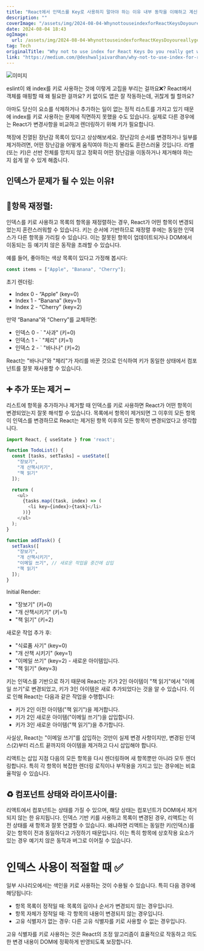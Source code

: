 ```yaml
---
title: "React에서 인덱스를 Key로 사용하지 말아야 하는 이유 내부 동작을 이해하고 계신가요"
description: ""
coverImage: "/assets/img/2024-08-04-WhynottouseindexforReactKeysDoyoureallygetwhatshappeningunderthehood_0.png"
date: 2024-08-04 18:43
ogImage: 
  url: /assets/img/2024-08-04-WhynottouseindexforReactKeysDoyoureallygetwhatshappeningunderthehood_0.png
tag: Tech
originalTitle: "Why not to use index for React Keys Do you really get whats happening under the hood"
link: "https://medium.com/@deshwaljaivardhan/why-not-to-use-index-for-react-keys%EF%B8%8F-do-you-really-get-whats-happening-under-the-hood-3d9da500192c"
---
```




![이미지](/assets/img/2024-08-04-WhynottouseindexforReactKeysDoyoureallygetwhatshappeningunderthehood_0.png)

eslint이 왜 index를 키로 사용하는 것에 이렇게 고집을 부리는 걸까요❌? React에서 객체를 매핑할 때 왜 필요한 걸까요? 키 없이도 앱은 잘 작동하는데, 귀찮게 뭘 할까요?

아마도 당신이 요소를 삭제하거나 추가하는 일이 없는 정적 리스트를 가지고 있기 때문에 index를 키로 사용하는 문제에 직면하지 못했을 수도 있습니다. 실제로 다른 경우에는 React가 변경사항을 비교하고 렌더링하기 위해 키가 필요합니다.

책장에 진열된 장난감 목록이 있다고 상상해보세요. 장난감의 순서를 변경하거나 일부를 제거하려면, 어떤 장난감을 어떻게 움직여야 하는지 몰라도 혼란스러울 것입니다. 라벨(또는 키)은 선반 전체를 망치지 않고 정확히 어떤 장난감을 이동하거나 제거해야 하는지 쉽게 알 수 있게 해줍니다.


<div class="content-ad"></div>

## 인덱스가 문제가 될 수 있는 이유❗

## 🔄항목 재정렬:

인덱스를 키로 사용하고 목록의 항목을 재정렬하는 경우, React가 어떤 항목이 변경되었는지 혼란스러워할 수 있습니다. 키는 순서에 기반하므로 재정렬 후에는 동일한 인덱스가 다른 항목을 가리킬 수 있습니다. 이는 잘못된 항목이 업데이트되거나 DOM에서 이동되는 등 예기치 않은 동작을 초래할 수 있습니다.

예를 들어, 좋아하는 색상 목록이 있다고 가정해 봅시다:

<div class="content-ad"></div>

```js
const items = ["Apple", "Banana", "Cherry"];
```

초기 렌더링:

- Index 0 - “Apple” (key=0)
- Index 1 - “Banana” (key=1)
- Index 2 - “Cherry” (key=2)

만약 “Banana”와 “Cherry”를 교체하면:

<div class="content-ad"></div>

- 인덱스 0 - ` "사과" (키=0)
- 인덱스 1 - ` "체리" (키=1)
- 인덱스 2 - ` "바나나" (키=2)

React는 "바나나"와 "체리"가 자리를 바꾼 것으로 인식하여 키가 동일한 상태에서 컴포넌트를 잘못 재사용할 수 있습니다.

## ➕ 추가 또는 제거 ➖

리스트에 항목을 추가하거나 제거할 때 인덱스를 키로 사용하면 React가 어떤 항목이 변경되었는지 잘못 해석할 수 있습니다. 목록에서 항목이 제거되면 그 이후의 모든 항목이 인덱스를 변경하므로 React는 제거된 항목 이후의 모든 항목이 변경되었다고 생각합니다.

<div class="content-ad"></div>

```js
import React, { useState } from 'react';

function TodoList() {
  const [tasks, setTasks] = useState([
    "장보기",
    "개 산책시키기",
    "책 읽기"
  ]);

  return (
    <ul>
      {tasks.map((task, index) => (
        <li key={index}>{task}</li>
      ))}
    </ul>
  );
}

function addTask() {
  setTasks([
    "장보기",
    "개 산책시키기",
    "이메일 쓰기", // 새로운 작업을 중간에 삽입
    "책 읽기"
  ]);
}
```

Initial Render:

- "장보기" (키=0)
- "개 산책시키기" (키=1)
- "책 읽기" (키=2)

새로운 작업 추가 후:

<div class="content-ad"></div>

- "식료품 사기" (key=0)
- "개 산책 시키기" (key=1)
- "이메일 쓰기" (key=2) - 새로운 아이템입니다.
- "책 읽기" (key=3)

키는 인덱스를 기반으로 하기 때문에 React는 키가 2인 아이템이 "책 읽기"에서 "이메일 쓰기"로 변경되었고, 키가 3인 아이템은 새로 추가되었다는 것을 알 수 있습니다. 이로 인해 React는 다음과 같은 작업을 수행합니다:

- 키가 2인 이전 아이템("책 읽기")을 제거합니다.
- 키가 2인 새로운 아이템("이메일 쓰기")을 삽입합니다.
- 키가 3인 새로운 아이템("책 읽기")을 추가합니다.

사실상, React는 "이메일 쓰기"를 삽입하는 것만이 실제 변경 사항이지만, 변경된 인덱스(2)부터 리스트 끝까지의 아이템을 제거하고 다시 삽입해야 합니다.

<div class="content-ad"></div>

리액트는 삽입 지점 다음의 모든 항목을 다시 렌더링하며 새 항목뿐만 아니라 모두 렌더링합니다. 특히 각 항목이 복잡한 렌더링 로직이나 부작용을 가지고 있는 경우에는 비효율적일 수 있습니다.

## ♻️ 컴포넌트 상태와 라이프사이클:

리액트에서 컴포넌트는 상태를 가질 수 있으며, 해당 상태는 컴포넌트가 DOM에서 제거되지 않는 한 유지됩니다. 인덱스 기반 키를 사용하고 목록이 변경된 경우, 리액트는 이전 상태를 새 항목과 잘못 연결할 수 있습니다. 왜냐하면 리액트는 동일한 키(인덱스)를 갖는 항목이 전과 동일하다고 가정하기 때문입니다. 이는 특히 항목에 상호작용 요소가 있는 경우 예기치 않은 동작과 버그로 이어질 수 있습니다.

# 인덱스 사용이 적절할 때 ✅

<div class="content-ad"></div>

일부 시나리오에서는 색인을 키로 사용하는 것이 수용될 수 있습니다. 특히 다음 경우에 해당됩니다:

- 항목 목록이 정적일 때: 목록의 길이나 순서가 변경되지 않는 경우입니다.
- 항목 자체가 정적일 때: 각 항목의 내용이 변경되지 않는 경우입니다.
- 고유 식별자가 없는 경우: 다른 고유 식별자를 키로 사용할 수 없는 경우입니다.

고유 식별자를 키로 사용하는 것은 React의 조정 알고리즘이 효율적으로 작동하고 의도한 변경 내용이 DOM에 정확하게 반영되도록 보장합니다.